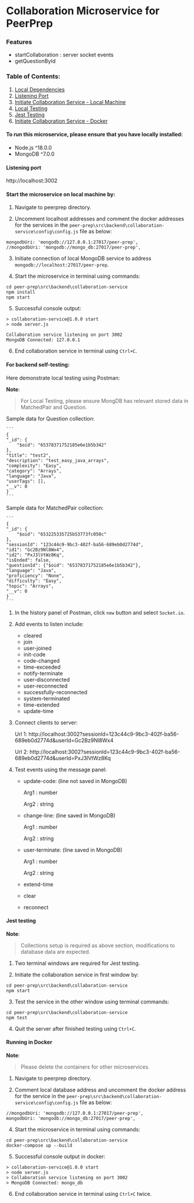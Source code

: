 # Collaboration Microservice for PeerPrep

### Features

- startCollaboration : server socket events
- getQuestionById

### Table of Contents:

1. [Local Dependencies](#to-run-this-microservice-please-ensure-that-you-have-locally-installed)
2. [Listening Port](#listening-port)
3. [Initiate Collaboration Service - Local Machine](#start-the-microservice-on-local-machine-by)
4. [Local Testing](#for-backend-self-testing)
5. [Jest Testing](#jest-testing)
6. [Initiate Collaboration Service - Docker](#running-in-docker)


#### To run this microservice, please ensure that you have locally installed:

- Node.js ^18.0.0
- MongoDB ^7.0.0


#### Listening port

http://localhost:3002


#### Start the microservice on local machine by:

1. Navigate to peerprep directory.
   
2. Uncomment localhost addresses and comment the docker addresses for the services in the `peer-prep\src\backend\collaboration-service\config\config.js` file as below:
   
``` 
mongodbUri: 'mongodb://127.0.0.1:27017/peer-prep',
//mongodbUri: 'mongodb://mongo_db:27017/peer-prep',
```

3. Initiate connection of local MongoDB service to address `mongodb://localhost:27017/peer-prep`.
   
4. Start the microservice in terminal using commands:
   
```
cd peer-prep\src\backend\collaboration-service
npm install
npm start
```

5. Successful console output:

```
> collaboration-service@1.0.0 start
> node server.js

Collaboration service listening on port 3002
MongoDB Connected: 127.0.0.1
```

6. End collaboration service in terminal using `Ctrl+C`.


#### For backend self-testing:

Here demonstrate local testing using Postman:

**Note**:

> For Local Testing, please ensure MongDB has relevant stored data in MatchedPair and Question.

Sample data for Question collection:

    ```
    {
    "_id": {
        "$oid": "65378371752185e6e1b5b342"
    },
    "title": "test2",
    "description": "test_easy_java_arrays",
    "complexity": "Easy",
    "category": "Arrays",
    "language": "Java",
    "userTags": [],
    "__v": 0
    }
    ```

Sample data for MatchedPair collection:

    ```
    {
    "_id": {
        "$oid": "653225335725b53773fc050c"
    },
    "sessionId": "123c44c9-9bc3-402f-ba56-689eb0d2774d",
    "id1": "Gc2Bz9Nl8Wx4",
    "id2": "PxJ3lVtWz8Kq",
    "isEnded": false,
    "questionId": {"$oid": "65378371752185e6e1b5b342"},
    "language": "Java",
    "proficiency": "None",
    "difficulty": "Easy",
    "topic": "Arrays",
    "__v": 0
    }
    ```

1. In the history panel of Postman, click `new` button and select `Socket.io`.

2. Add events to listen include:

    - cleared
    - join
    - user-joined
    - init-code
    - code-changed
    - time-exceeded
    - notify-terminate
    - user-disconnected
    - user-reconnected
    - successfully-reconnected
    - system-terminated
    - time-extended
    - update-time

3. Connect clients to server:

    Url 1: http://localhost:3002?sessionId=123c44c9-9bc3-402f-ba56-689eb0d2774d&userId=Gc2Bz9Nl8Wx4

    Url 2: http://localhost:3002?sessionId=123c44c9-9bc3-402f-ba56-689eb0d2774d&userId=PxJ3lVtWz8Kq

4. Test events using the message panel:

    - update-code: (line not saved in MongoDB)

        Arg1 : number 

        Arg2 : string

    - change-line: (line saved in MongoDB)

        Arg1 : number 

        Arg2 : string

    - user-terminate: (line saved in MongoDB)

        Arg1 : number 

        Arg2 : string

    - extend-time
    - clear
    - reconnect


#### Jest testing

**Note**:

> Collections setup is required as above section, modifications to database data are expected. 

1. Two terminal windows are required for Jest testing.

2. Initiate the collaboration service in first window by:

```
cd peer-prep\src\backend\collaboration-service
npm start
```

3. Test the service in the other window using terminal commands:

```
cd peer-prep\src\backend\collaboration-service
npm test
```

4. Quit the server after finished testing using `Ctrl+C`.


#### Running in Docker

**Note**:

> Please delete the containers for other microservices.

1. Navigate to peerprep directory.
   
2. Comment local database address and uncomment the docker address for the service in the `peer-prep\src\backend\collaboration-service\config\config.js` file as below:
   
``` 
//mongodbUri: 'mongodb://127.0.0.1:27017/peer-prep',
mongodbUri: 'mongodb://mongo_db:27017/peer-prep',
```
   
4. Start the microservice in terminal using commands:
   
```
cd peer-prep\src\backend\collaboration-service
docker-compose up --build
```

5. Successful console output in docker:

```
> collaboration-service@1.0.0 start
> node server.js
> Collaboration service listening on port 3002
> MongoDB Connected: mongo_db
```

6. End collaboration service in terminal using `Ctrl+C` twice.

